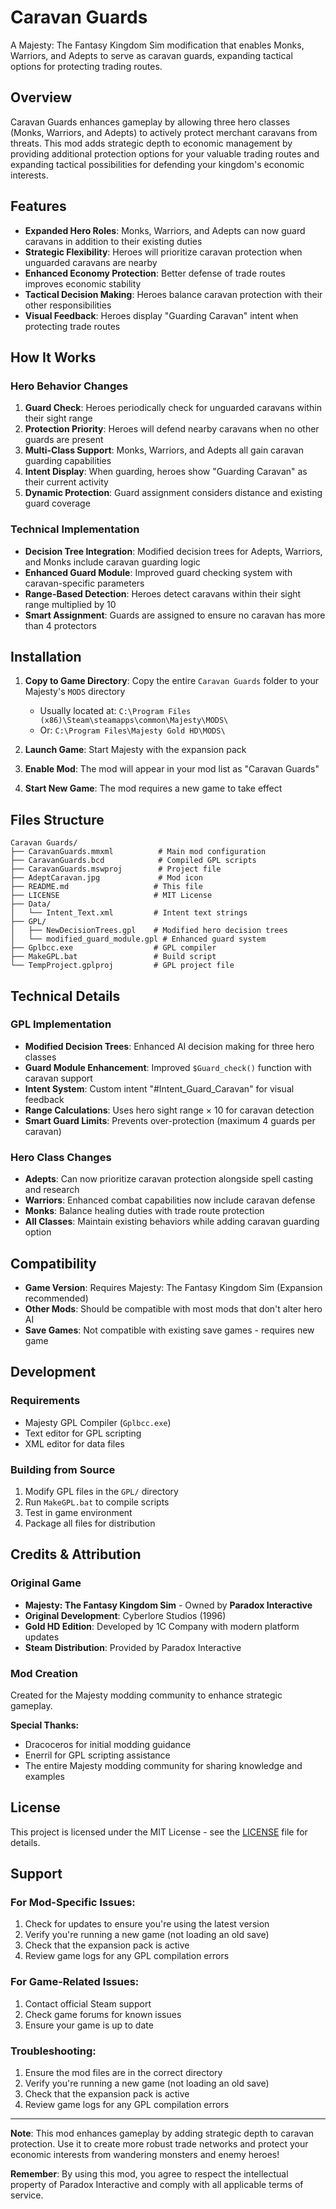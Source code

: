 # Caravan Guards

A Majesty: The Fantasy Kingdom Sim modification that enables Monks, Warriors, and Adepts to serve as caravan guards, expanding tactical options for protecting trading routes.

## Overview

Caravan Guards enhances gameplay by allowing three hero classes (Monks, Warriors, and Adepts) to actively protect merchant caravans from threats. This mod adds strategic depth to economic management by providing additional protection options for your valuable trading routes and expanding tactical possibilities for defending your kingdom's economic interests.

## Features

- **Expanded Hero Roles**: Monks, Warriors, and Adepts can now guard caravans in addition to their existing duties
- **Strategic Flexibility**: Heroes will prioritize caravan protection when unguarded caravans are nearby
- **Enhanced Economy Protection**: Better defense of trade routes improves economic stability
- **Tactical Decision Making**: Heroes balance caravan protection with their other responsibilities
- **Visual Feedback**: Heroes display "Guarding Caravan" intent when protecting trade routes

## How It Works

### Hero Behavior Changes

1. **Guard Check**: Heroes periodically check for unguarded caravans within their sight range
2. **Protection Priority**: Heroes will defend nearby caravans when no other guards are present
3. **Multi-Class Support**: Monks, Warriors, and Adepts all gain caravan guarding capabilities
4. **Intent Display**: When guarding, heroes show "Guarding Caravan" as their current activity
5. **Dynamic Protection**: Guard assignment considers distance and existing guard coverage

### Technical Implementation

- **Decision Tree Integration**: Modified decision trees for Adepts, Warriors, and Monks include caravan guarding logic
- **Enhanced Guard Module**: Improved guard checking system with caravan-specific parameters
- **Range-Based Detection**: Heroes detect caravans within their sight range multiplied by 10
- **Smart Assignment**: Guards are assigned to ensure no caravan has more than 4 protectors

## Installation

1. **Copy to Game Directory**: Copy the entire `Caravan Guards` folder to your Majesty's `MODS` directory
   - Usually located at: `C:\Program Files (x86)\Steam\steamapps\common\Majesty\MODS\`
   - Or: `C:\Program Files\Majesty Gold HD\MODS\`

2. **Launch Game**: Start Majesty with the expansion pack
3. **Enable Mod**: The mod will appear in your mod list as "Caravan Guards"
4. **Start New Game**: The mod requires a new game to take effect

## Files Structure

```
Caravan Guards/
├── CaravanGuards.mmxml          # Main mod configuration
├── CaravanGuards.bcd            # Compiled GPL scripts
├── CaravanGuards.mswproj        # Project file
├── AdeptCaravan.jpg             # Mod icon
├── README.md                   # This file
├── LICENSE                     # MIT License
├── Data/
│   └── Intent_Text.xml         # Intent text strings
├── GPL/
│   ├── NewDecisionTrees.gpl    # Modified hero decision trees
│   └── modified_guard_module.gpl # Enhanced guard system
├── Gplbcc.exe                  # GPL compiler
├── MakeGPL.bat                 # Build script
└── TempProject.gplproj         # GPL project file
```

## Technical Details

### GPL Implementation

- **Modified Decision Trees**: Enhanced AI decision making for three hero classes
- **Guard Module Enhancement**: Improved `$Guard_check()` function with caravan support
- **Intent System**: Custom intent "#Intent_Guard_Caravan" for visual feedback
- **Range Calculations**: Uses hero sight range × 10 for caravan detection
- **Smart Guard Limits**: Prevents over-protection (maximum 4 guards per caravan)

### Hero Class Changes

- **Adepts**: Can now prioritize caravan protection alongside spell casting and research
- **Warriors**: Enhanced combat capabilities now include caravan defense
- **Monks**: Balance healing duties with trade route protection
- **All Classes**: Maintain existing behaviors while adding caravan guarding option

## Compatibility

- **Game Version**: Requires Majesty: The Fantasy Kingdom Sim (Expansion recommended)
- **Other Mods**: Should be compatible with most mods that don't alter hero AI
- **Save Games**: Not compatible with existing save games - requires new game

## Development

### Requirements
- Majesty GPL Compiler (`Gplbcc.exe`)
- Text editor for GPL scripting
- XML editor for data files

### Building from Source
1. Modify GPL files in the `GPL/` directory
2. Run `MakeGPL.bat` to compile scripts
3. Test in game environment
4. Package all files for distribution

## Credits & Attribution

### Original Game
- **Majesty: The Fantasy Kingdom Sim** - Owned by **Paradox Interactive**
- **Original Development**: Cyberlore Studios (1996)
- **Gold HD Edition**: Developed by 1C Company with modern platform updates
- **Steam Distribution**: Provided by Paradox Interactive

### Mod Creation
Created for the Majesty modding community to enhance strategic gameplay.

**Special Thanks:**
- Dracoceros for initial modding guidance
- Enerril for GPL scripting assistance
- The entire Majesty modding community for sharing knowledge and examples

## License

This project is licensed under the MIT License - see the [LICENSE](LICENSE) file for details.

## Support

### For Mod-Specific Issues:
1. Check for updates to ensure you're using the latest version
2. Verify you're running a new game (not loading an old save)
3. Check that the expansion pack is active
4. Review game logs for any GPL compilation errors

### For Game-Related Issues:
1. Contact official Steam support
2. Check game forums for known issues
3. Ensure your game is up to date

### Troubleshooting:
1. Ensure the mod files are in the correct directory
2. Verify you're running a new game (not loading an old save)
3. Check that the expansion pack is active
4. Review game logs for any GPL compilation errors

---

**Note**: This mod enhances gameplay by adding strategic depth to caravan protection. Use it to create more robust trade networks and protect your economic interests from wandering monsters and enemy heroes!

**Remember**: By using this mod, you agree to respect the intellectual property of Paradox Interactive and comply with all applicable terms of service.
